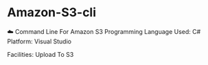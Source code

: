 # Amazon-S3-cli
:cloud: Command Line For Amazon S3
Programming Language Used: C# 
Platform: Visual Studio 

Facilities: Upload To S3
